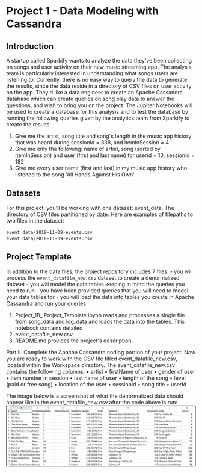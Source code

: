 # Project 1 - Data Modeling with Cassandra

## Introduction
A startup called Sparkify wants to analyze the data they've been collecting on songs and user activity on their new music streaming app. 
The analysis team is particularly interested in understanding what songs users are listening to. 
Currently, there is no easy way to query the data to generate the results, since the data reside in a directory of CSV files on user activity on the app.
They'd like a data engineer to create an Apache Cassandra database which can create queries on song play data to answer the questions, and wish to bring you on the project. 
The Jupiter Notebooks will be used to create a database for this analysis and to test the database by running the following queries given by the analytics team from Sparkify to create the results:
1. Give me the artist, song title and song's length in the music app history that was heard during sessionId = 338, and itemInSession = 4
2. Give me only the following: name of artist, song (sorted by itemInSession) and user (first and last name) for userid = 10, sessionid = 182
3. Give me every user name (first and last) in my music app history who listened to the song 'All Hands Against His Own'

## Datasets
For this project, you'll be working with one dataset: event_data. The directory of CSV files partitioned by date. Here are examples of filepaths to two files in the dataset:
```
event_data/2018-11-08-events.csv
event_data/2018-11-09-events.csv
```

## Project Template
In addition to the data files, the project repository includes 7 files:
	- you will process the ```event_datafile_new.csv``` dataset to create a denormalized dataset
	- you will model the data tables keeping in mind the queries you need to run
	- you have been provided queries that you will need to model your data tables for
	- you will load the data into tables you create in Apache Cassandra and run your queries
1. Project_1B_ Project_Template.ipynb reads and processes a single file from song_data and log_data and loads the data into the tables. This notebook contains detailed 
2. event_datafile_new.csv
3. README.md provides the project's description.

Part II. Complete the Apache Cassandra coding portion of your project.
Now you are ready to work with the CSV file titled event_datafile_new.csv, located within the Workspace directory. The event_datafile_new.csv contains the following columns:
	• artist 
	• firstName of user
	• gender of user
	• item number in session
	• last name of user
	• length of the song
	• level (paid or free song)
	• location of the user
	• sessionId
	• song title
	• userId
	
The image below is a screenshot of what the denormalized data should appear like in the event_datafile_new.csv after the code above is run:
![image](https://github.com/Vincent-Charbonnier/Udacity_Data_Engineering/raw/af9b536f66622b1048fe0e176026ad54a408d30e/Data%20Modeling/Project%202%20-%20Data%20Modeling%20with%20Apache%20Cassandra/images/image_event_datafile_new.jpg)
